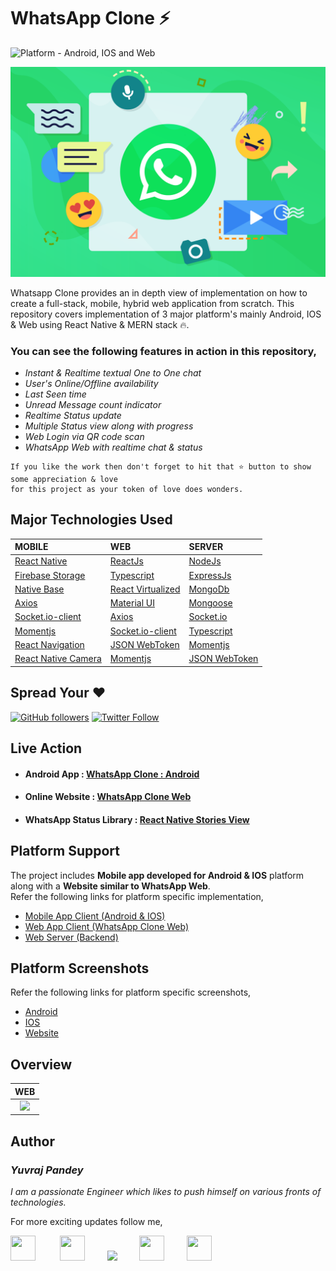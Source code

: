 # WhatsApp Clone ⚡

![Platform - Android, IOS and Web](https://img.shields.io/badge/platform-Android%20%7C%20IOS%20%7C%20Web-green.svg) 

![](assets/whclone4.png)

Whatsapp Clone provides an in depth view of implementation on how to create a full-stack, mobile, hybrid web application from scratch. This repository covers implementation of 3 major platform's mainly Android, IOS & Web using React Native & MERN stack 🔥. 

### You can see the following features in action in this repository,
* *Instant & Realtime textual One to One chat*
* *User's Online/Offline availability*
* *Last Seen time*
* *Unread Message count indicator*
* *Realtime Status update*
* *Multiple Status view along with progress*
* *Web Login via QR code scan*
* *WhatsApp Web with realtime chat & status*

```
If you like the work then don't forget to hit that ⭐ button to show some appreciation & love
for this project as your token of love does wonders.
```

## Major Technologies Used

|               MOBILE                           |      WEB                  |           SERVER             |
|:------------------------------------------------|:------------------------|:------------------------|
| <a href="https://reactnative.dev/">React Native</a>  | <a href="https://reactjs.org/">ReactJs</a> | <a href="https://nodejs.org/">NodeJs</a>  |
| <a href="https://rnfirebase.io/storage/usage">Firebase Storage</a> | <a href="https://www.typescriptlang.org/">Typescript</a> | <a href="https://expressjs.com/">ExpressJs</a> |
| <a href="https://nativebase.io/">Native Base</a> | <a href="https://github.com/bvaughn/react-virtualized">React Virtualized</a> | <a href="https://www.mongodb.com/">MongoDb</a> |
| <a href="https://github.com/axios/axios">Axios</a> | <a href="https://material-ui.com/">Material UI</a> | <a href="https://mongoosejs.com/">Mongoose</a> |
| <a href="https://socket.io/">Socket.io-client</a><br> | <a href="https://github.com/axios/axios">Axios</a> | <a href="https://socket.io/">Socket.io</a><br> |
| <a href="https://momentjs.com//">Momentjs</a>  | <a href="https://socket.io/">Socket.io-client</a> | <a href="https://www.typescriptlang.org/">Typescript</a> |
| <a href="https://reactnavigation.org/">React Navigation</a> | <a href="https://github.com/auth0/node-jsonwebtoken">JSON WebToken</a> | <a href="https://momentjs.com//">Momentjs</a> |
| <a href="https://github.com/react-native-community/react-native-camera">React Native Camera</a> | <a href="https://momentjs.com//">Momentjs</a> | <a href="https://github.com/auth0/node-jsonwebtoken">JSON WebToken</a>


## Spread Your ❤️
[![GitHub followers](https://img.shields.io/github/followers/yuvraj24.svg?style=social&label=Follow)](https://github.com/yuvraj24)  [![Twitter Follow](https://img.shields.io/twitter/follow/yuvrajpy24.svg?style=social)](https://twitter.com/yuvrajpy24)
<br>

## Live Action

* #### Android App : <a href="https://github.com/yuvraj24/WhatsApp-Clone/blob/master/assets/WHClone_android_v1.apk">WhatsApp Clone : Android</a>

* #### Online Website : <a href="https://whatsappclone-614cb.web.app/">WhatsApp Clone Web</a>

* #### WhatsApp Status Library : <a href="https://github.com/yuvraj24/react-native-stories-view">React Native Stories View</a>

## Platform Support
The project includes **Mobile app developed for Android & IOS** platform along with a **Website similar to WhatsApp Web**. <br>
Refer the following links for platform specific implementation,
* <a href="https://github.com/yuvraj24/WhatsApp-Clone/blob/master/app-client/README.md">Mobile App Client (Android & IOS)</a>
* <a href="https://github.com/yuvraj24/WhatsApp-Clone/blob/master/web-client/README.md">Web App Client (WhatsApp Clone Web)</a>
* <a href="https://github.com/yuvraj24/WhatsApp-Clone/blob/master/web-server/README.md">Web Server (Backend)</a>

## Platform Screenshots
Refer the following links for platform specific screenshots,
* <a href="https://github.com/yuvraj24/WhatsApp-Clone/blob/master/app-client/README.md#screenshots--ios">Android</a>
* <a href="https://github.com/yuvraj24/WhatsApp-Clone/blob/master/app-client/README.md#screenshots--android">IOS</a>
* <a href="https://github.com/yuvraj24/WhatsApp-Clone/tree/master/web-client#screenshot">Website</a>

## Overview  
|             WEB             |
|:----------------------------:|
| <img src="https://github.com/yuvraj24/WhatsApp-Clone/blob/master/assets/overview.png"/> |


## Author

### *Yuvraj Pandey*
*I am a passionate Engineer which likes to push himself on various fronts of technologies.*  

For more exciting updates follow me,

<a href="https://twitter.com/yuvrajpy24" target="_blank"><img src="https://github.com/yuvraj24/LiveSmashBar/blob/master/images/twitter.png" width="40" height="40"></a> &nbsp;&nbsp;&nbsp;&nbsp;&nbsp;&nbsp;&nbsp;&nbsp;&nbsp;<a href="https://www.linkedin.com/in/yuvraj24" target="_blank"><img src="https://github.com/yuvraj24/LiveSmashBar/blob/master/images/linkedin.png" width="40" height="40"></a>&nbsp;&nbsp;&nbsp;&nbsp;&nbsp;&nbsp;&nbsp;&nbsp;&nbsp;<a href="https://github.com/yuvraj24" target="_blank"><img src="https://github.com/yuvraj24/LiveSmashBar/blob/master/images/github.png" height="40"></a>&nbsp;&nbsp;&nbsp;&nbsp;&nbsp;&nbsp;&nbsp;&nbsp;&nbsp;<a href="https://medium.com/@yuvrajpandey24" target="_blank"><img src="https://github.com/yuvraj24/LiveSmashBar/blob/master/images/medium.png" width="40" height="40"></a>&nbsp;&nbsp;&nbsp;&nbsp;&nbsp;&nbsp;&nbsp;&nbsp;&nbsp;<a href="https://play.google.com/store/apps/developer?id=Yuvraj+Pandey"><img src="https://github.com/yuvraj24/LiveSmashBar/blob/master/images/playstore.png" width="40" height="40"></a>
